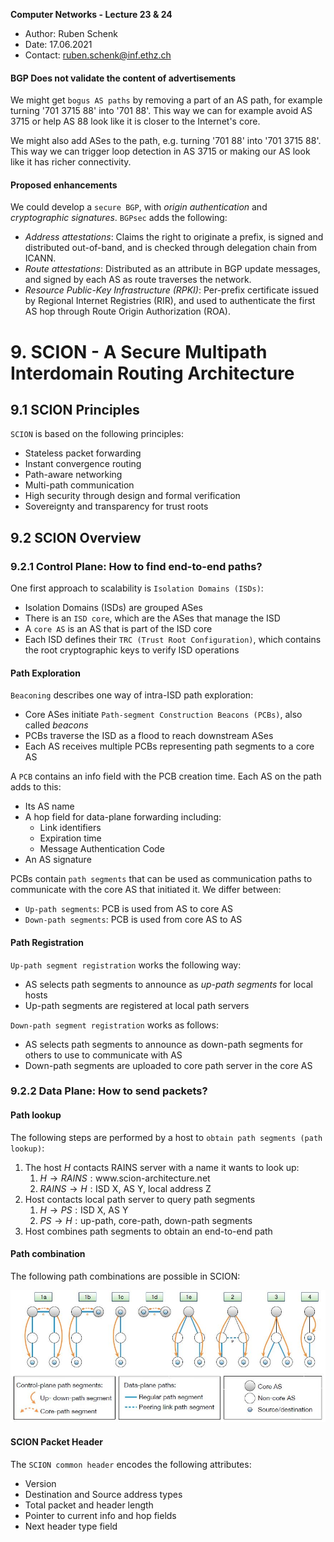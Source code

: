 **Computer Networks - Lecture 23 & 24**

- Author: Ruben Schenk
- Date: 17.06.2021
- Contact: ruben.schenk@inf.ethz.ch

#### BGP Does not validate the content of advertisements

We might get `bogus AS paths` by removing a part of an AS path, for example turning '701 3715 88' into '701 88'. This way we can for example avoid AS 3715 or help AS 88 look like it is closer to the Internet's core.

We might also add ASes to the path, e.g. turning '701 88' into '701 3715 88'. This way we can trigger loop detection in AS 3715 or making our AS look like it has richer connectivity.

#### Proposed enhancements

We could develop a `secure BGP`, with *origin authentication* and *cryptographic signatures*. `BGPsec` adds the following:

- *Address attestations*: Claims the right to originate a prefix, is signed and distributed out-of-band, and is checked through delegation chain from ICANN.
- *Route attestations*: Distributed as an attribute in BGP update messages, and signed by each AS as route traverses the network.
- *Resource Public-Key Infrastructure (RPKI)*: Per-prefix certificate issued by Regional Internet Registries (RIR), and used to authenticate the first AS hop through Route Origin Authorization (ROA).

# 9. SCION - A Secure Multipath Interdomain Routing Architecture

## 9.1 SCION Principles

`SCION` is based on the following principles:

- Stateless packet forwarding
- Instant convergence routing
- Path-aware networking
- Multi-path communication
- High security through design and formal verification
- Sovereignty and transparency for trust roots

## 9.2 SCION Overview

### 9.2.1 Control Plane: How to find end-to-end paths?

One first approach to scalability is `Isolation Domains (ISDs)`:

- Isolation Domains (ISDs) are grouped ASes
- There is an `ISD core`, which are the ASes that manage the ISD
- A `core AS` is an AS that is part of the ISD core
- Each ISD defines their `TRC (Trust Root Configuration)`, which contains the root cryptographic keys to verify ISD operations

#### Path Exploration

`Beaconing` describes one way of intra-ISD path exploration:

- Core ASes initiate `Path-segment Construction Beacons (PCBs)`, also called *beacons*
- PCBs traverse the ISD as a flood to reach downstream ASes
- Each AS receives multiple PCBs representing path segments to a core AS

A `PCB` contains an info field with the PCB creation time. Each AS on the path adds to this:

- Its AS name
- A hop field for data-plane forwarding including:
  - Link identifiers
  - Expiration time
  - Message Authentication Code
- An AS signature

PCBs contain `path segments` that can be used as communication paths to communicate with the core AS that initiated it. We differ between:

- `Up-path segments`: PCB is used from AS to core AS
- `Down-path segments`: PCB is used from core AS to AS

#### Path Registration

`Up-path segment registration` works the following way:

- AS selects path segments to announce as *up-path segments* for local hosts
- Up-path segments are registered at local path servers

`Down-path segment registration` works as follows:

- AS selects path segments to announce as down-path segments for others to use to communicate with AS
- Down-path segments are uploaded to core path server in the core AS

### 9.2.2 Data Plane: How to send packets?

#### Path lookup

The following steps are performed by a host to `obtain path segments (path lookup)`:

1. The host $H$ contacts RAINS server with a name it wants to look up:
   1. $H \to RAINS : \text{www.scion-architecture.net}$
   2. $RAINS \to H : \text{ISD X, AS Y, local address Z}$
2. Host contacts local path server to query path segments
   1. $H \to PS : \text{ISD X, AS Y}$
   2. $PS \to H : \text{up-path, core-path, down-path segments}$
3. Host combines path segments to obtain an end-to-end path


#### Path combination

The following path combinations are possible in SCION:

<img src="./Figures/CoNe_LN_Fig23-1.JPG" width="550px"/><br>

#### SCION Packet Header

The  `SCION common header` encodes the following attributes:

- Version
- Destination and Source address types
- Total packet and header length
- Pointer to current info and hop fields
- Next header type field
